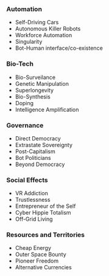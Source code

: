 ### Automation

* Self-Driving Cars
* Autonomous Killer Robots
* Workforce Automation
* Singularity
* Bot-Human interface/co-existence


### Bio-Tech

* Bio-Surveilance
* Genetic Manipulation
* Superlongevity
* Bio-Synthesis
* Doping
* Intelligence Amplification


### Governance

* Direct Democracy
* Extrastate Sovereignty
* Post-Capitalism
* Bot Politicians
* Beyond Democracy


### Social Effects

* VR Addiction
* Trustlessness
* Entrepreneur of the Self
* Cyber Hippie Totalism
* Off-Grid Living


### Resources and Territories

* Cheap Energy
* Outer Space Bounty
* Pioneer Freedom
* Alternative Currencies
